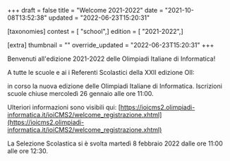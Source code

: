 +++
draft = false
title = "Welcome 2021-2022"
date = "2021-10-08T13:52:38"
updated = "2022-06-23T15:20:31"

[taxonomies]
contest = [ "school",]
edition = [ "2021-2022",]

[extra]
thumbnail = ""
override_updated = "2022-06-23T15:20:31"
+++

Benvenuti all'edizione 2021-2022 delle Olimpiadi Italiane di Informatica!

A tutte le scuole e ai i Referenti Scolastici della XXII edizione OII:

in corso la nuova edizione delle Olimpiadi Italiane di Informatica. Iscrizioni scuole chiuse mercoledì 26 gennaio alle ore 11:00.

Ulteriori informazioni sono visibili qui: [https://ioicms2.olimpiadi-informatica.it/ioiCMS2/welcome_registrazione.xhtml](https://ioicms2.olimpiadi-informatica.it/ioiCMS2/welcome_registrazione.xhtml)

La Selezione Scolastica si è svolta martedì 8 febbraio 2022 dalle ore 11:00 alle ore 12:30.
